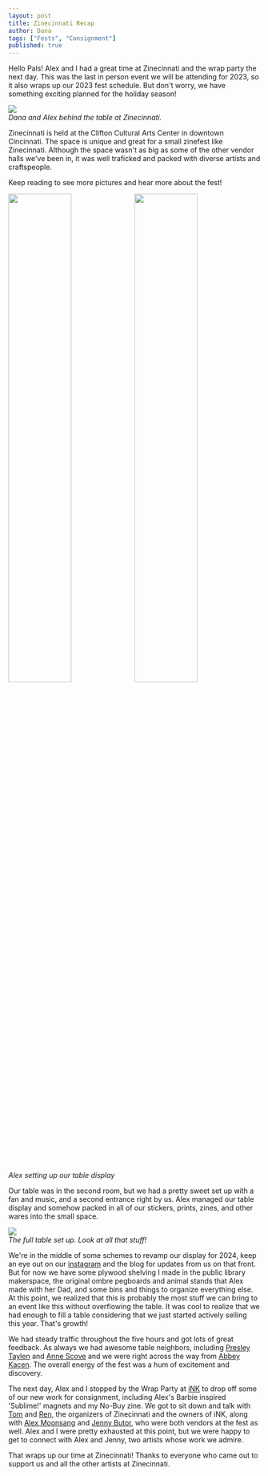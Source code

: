 ```yaml
---
layout: post
title: Zinecinnati Recap
author: Dana
tags: ["Fests", "Consignment"]
published: true
---
```


Hello Pals! Alex and I had a great time at Zinecinnati and the wrap party the next day. This was the last in person event we will be attending for 2023, so it also wraps up our 2023 fest schedule. But don't worry, we have something exciting planned for the holiday season!

<a href="/assets/img/post/2023_09_20_zinecinnati-recap3.jpg"><img src="/assets/img/post/2023_09_20_zinecinnati-recap3.jpg"></a>  
*Dana and Alex behind the table at Zinecinnati.*

Zinecinnati is held at the Clifton Cultural Arts Center in downtown Cincinnati. The space is unique and great for a small zinefest like Zinecinnati. Although the space wasn't as big as some of the other vendor halls we've been in, it was well traficked and packed with diverse artists and craftspeople.

Keep reading to see more pictures and hear more about the fest!

<!--more-->

<a href="/assets/img/post/2023_09_20_zinecinnati-recap.jpg"><img src="/assets/img/post/2023_09_20_zinecinnati-recap.jpg" style="width: 50%; height: 50%"></a><a href="/assets/img/post/2023_09_20_zinecinnati-recap2.jpg"><img src="/assets/img/post/2023_09_20_zinecinnati-recap2.jpg" style="width: 50%; height: 50%"></a>  
*Alex setting up our table display*

Our table was in the second room, but we had a pretty sweet set up with a fan and music, and a second entrance right by us. Alex managed our table display and somehow packed in all of our stickers, prints, zines, and other wares into the small space.

<a href="/assets/img/post/2023_09_20_zinecinnati-recap4.jpg"><img src="/assets/img/post/2023_09_20_zinecinnati-recap4.jpg"></a>  
*The full table set up. Look at all that stuff!*

We're in the middle of some schemes to revamp our display for 2024, keep an eye out on our [instagram](https://www.instagram.com/dna.artists/) and the blog for updates from us on that front. But for now we have some plywood shelving I made in the public library makerspace, the original ombre pegboards and animal stands that Alex made with her Dad, and some bins and things to organize everything else. At this point, we realized that this is probably the most stuff we can bring to an event like this without overflowing the table. It was cool to realize that we had enough to fill a table considering that we just started actively selling this year. That's growth!

We had steady traffic throughout the five hours and got lots of great feedback. As always we had awesome table neighbors, including [Presley Taylen](https://www.instagram.com/poltergrease/) and [Anne Scove](https://www.instagram.com/annefesto3/) and we were right across the way from [Abbey Kacen](https://www.instagram.com/mild_pain/). The overall energy of the fest was a hum of excitement and discovery.

The next day, Alex and I stopped by the Wrap Party at [iNK](https://www.indienky.com/) to drop off some of our new work for consignment, including Alex's Barbie inspired 'Sublime!' magnets and my No-Buy zine. We got to sit down and talk with [Tom](https://www.instagram.com/thboeing/) and [Ren](https://www.instagram.com/thboeing/), the organizers of Zinecinnati and the owners of iNK, along with [Alex Moonsang](https://www.instagram.com/a.moonsang/) and [Jenny Butor](https://www.instagram.com/jennybutor/), who were both vendors at the fest as well. Alex and I were pretty exhausted at this point, but we were happy to get to connect with Alex and Jenny, two artists whose work we admire. 

That wraps up our time at Zinecinnati! Thanks to everyone who came out to support us and all the other artists at Zinecinnati. 


